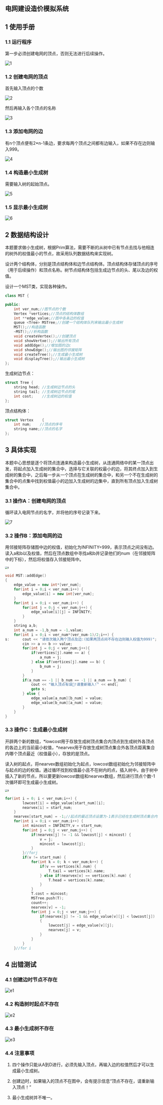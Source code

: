 ## 电网建设造价模拟系统

## 1 使用手册

### 1.1 运行程序

第一步必须创建电网的顶点，否则无法进行后续操作。

![1](res/1.png)

### 1.2 创建电网的顶点

首先输入顶点的个数

![2](res/2.png)

然后再输入各个顶点的名称

![3](res/3.png)

### 1.3 添加电网的边

有n个顶点便有2*n-1条边，要求每两个顶点之间都有边输入，如果不存在边则输入999。

![4](res/4.png)

### 1.4 **构造最小生成树**

需要输入树的起始顶点。

![5](res/5.png)

### 1.5 显示最小生成树

![6](res/6.png)



## 2 数据结构设计

本题要求做小生成树，根据Prim算法，需要不断的从树中已有节点去找与他相连的树外的权值最小的节点，故采用队列数据结构来实现树。

设计两个结构体，分别是顶点结构体和边节点结构体。顶点结构体存储顶点的序号（用于后续操作）和顶点名称。树节点结构体包括生成边节点的头、尾以及边的权值。

设计一个MST类，实现各种操作。

```c++
class MST {

public:
    int ver_num;//图节点的个数
    Vertex *vertices;//顶点的结构体数组
    int **edge_value;//图中各条边的权值
    queue <Tree> MSTree;//创建一个结构体队列来输出最小生成树
    MST();//构造函数
    ~MST();//析构函数
    void createVertex();//创建顶点
    void showVertxe();//输出所有顶点
    void addEdge();//增加图的边c
    void showEdge();//输出图的邻接矩阵
    void createTree();//生成最小生成树
    void displayTree();//输出最小生成树
};
```

生成树边节点：

```c++
struct Tree {
    string head; //生成树边节点的头
    string tail; //生成树边节点的尾
    int cost;    //生成树边的权值
};
```

顶点结构体：

```c++
struct Vertex    {
    int num;    //顶点的序号
    string name;//顶点的名字
};
```



## 3 具体实现

本题中心思想是逐个将顶点连通来构造最小生成树，从连通网络中的某一顶点出发，将起点加入生成树的集合中，选择与它关联的权最小的边，将其终点加入到生成树的集合中，之后每一步从一个顶点在生成树的集合中，和另一个不在生成树的集合中的点集中找到权值最小的边加入生成树的边集中，直到所有顶点加入生成树集合中。

### 3.1 **操作A：创建电网的顶点**

循环读入电网节点的名字，并将他的序号记录下来。

![7](res/7.png)

### 3.2 **操作B：添加电网的边**

用邻接矩阵存储图中边的权值，初始化为INFINITY=999，表示顶点之间没有边。读入a和b以及权值，然后在顶点数组中寻找a和b并记录他们的num（在邻接矩阵中的下标），然后将权值存入邻接矩阵中。

<img src="res/8.png" alt="8" style="zoom:50%;" />

```c++
void MST::addEdge()
{
    edge_value = new int*[ver_num];
    for(int i = 0;i < ver_num;i++) {
        edge_value[i] = new int[ver_num];
    }
    for(int i = 0;i < ver_num;i++) {
        for(int j = 0;j < ver_num;j++) {
            edge_value[i][j] = INFINITY;
        }
    }
    string a,b;
    int a_num = -1,b_num = -1,value;
    for(int i = 0;i < ver_num*(ver_num-1)/2;i++) {
s:      cout << "请依次输入两个顶点及边:(如果两顶点间不存在边则输入权值为999)";
        cin >> a >> b >> value;
        for(int j = 0;j < ver_num;j++){
            if(vertices[j].name == a) {
                a_num = j;
            } else if(vertices[j].name == b) {
                b_num = j;
            }
        }
        if(a_num == -1 || b_num == -1 || a_num == b_num) {
            cout << "输入顶点有误!请重新输入!" << endl;
            goto s;
        } else {
            edge_value[a_num][b_num] = value;
            edge_value[b_num][a_num] = value;
        }
    }
}
```

### 3.3 操作C：生成最小生成树

开辟两个新的数组，*lowcost用于存放生成树顶点集合内顶点到生成树外各顶点的各边上的当前最小权值，*nearvex用于存放生成树顶点集合外各顶点距离集合内哪个顶点最近（权值最小），存放的是顶点。

读入树的起点，将nearvex数组初始化为起点，lowcost数组初始化为邻接矩阵中与起点的边的权值。通过循环找到权值最小且不在树内的点，插入树中。由于树中插入了新的节点，所以要更新lowcost数组和nearvex数组，然后进行顶点个数-1次循环即可生成最小生成树。

<img src="res/9.png" alt="9" style="zoom:50%;" />

```c++
for(int i = 0; i < ver_num;i++) {
        lowcost[i] = edge_value[start_num][i];
        nearvex[i] = start_num;
    }
    nearvex[start_num] = -1;//起点的最近顶点设置为-1表示已经在生成树顶点集合内
    for(int i = 0;i < ver_num;i++) {
        int mincost = INFINITY,v = start_num;
        for(int j = 0;j < ver_num;j++) {
            if(nearvex[j] != -1 && lowcost[j] < mincost) {
                v = j;
                mincost = lowcost[j];
            }
        }//forj
        if(v != start_num) {
            for(int k = 0; k < ver_num;k++) {
                if(v == vertices[k].num) {
                    T.tail = vertices[k].name;
                } else if(nearvex[v] == vertices[k].num) {
                    T.head = vertices[k].name;
                }
            }
            T.cost = mincost;
            MSTree.push(T);
            count++;
            nearvex[v] = -1;
            for(int j = 0;j < ver_num;j++) {
                if(nearvex[j] != -1 && edge_value[v][j] < lowcost[j])
                {
                    lowcost[j] = edge_value[v][j];
                    nearvex[j] = v;
                }
            }
        }
    }//for i
```



## 4 出错测试

### 4.1 **创建边时节点不存在**

![e1](res/e1.png)

### 4.2 构造树时起点不存在

![e2](res/e2.png)

### 4.3 最小生成树不存在

![e3](res/e3.png)

### 4.4 注意事项

1. 四个操作只能从A到D进行，必须先输入顶点，再输入边的权值然后才可以生成最小生成树。

2. 创建边时，如果输入的顶点不在图中，会有提示信息“顶点不存在，请重新输入顶点！”

3. 最小生成树并不唯一。